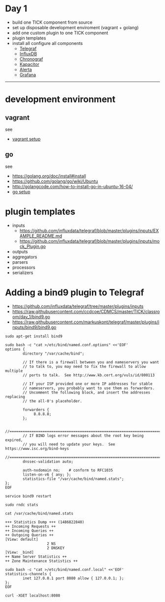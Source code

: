 # Day 1

* build one TICK component from source
 * set up disposable development enviroment (vagrant + golang)
* add one custom plugin to one TICK component
 * plugin templates
* install all configure all components
  * [Telegraf](/TICK/Telegraf/README.md)
  * [InfluxDB](/TICK/InfluxDB/README.md)
  * [Chronograf](/TICK/Chronograf/README.md)
  * [Kapacitor](/TICK/Kapacitor/README.md)
  * [Alerta](/TICK/Alerta/README.md)
  * [Grafana](/TICK/Grafana/README.md)


----

# development environment

## vagrant

see
* [vagrant setup](/common/vagrant_intro.md)

## go

see
* https://golang.org/doc/install#install
* https://github.com/golang/go/wiki/Ubuntu
* http://golangcode.com/how-to-install-go-in-ubuntu-16-04/
* [go setup](/common/SetUpGoLang.md)


# plugin templates

* inputs
  * https://github.com/influxdata/telegraf/blob/master/plugins/inputs/EXAMPLE_README.md
  * https://github.com/influxdata/telegraf/blob/master/plugins/inputs/mock_Plugin.go
* outputs
* aggregators
* parsers
* processors
* serializers




# Adding a bind9 plugin to Telegraf

* https://github.com/influxdata/telegraf/tree/master/plugins/inputs
* https://raw.githubusercontent.com/ccdcoe/CDMCS/master/TICK/classroom/day_1/bind9.go
* https://raw.githubusercontent.com/markuskont/telegraf/master/plugins/inputs/bind9/bind9.go

```
sudo apt-get install bind9
```
```
sudo bash -c "cat >/etc/bind/named.conf.options" <<'EOF'
options {
        directory "/var/cache/bind";

        // If there is a firewall between you and nameservers you want
        // to talk to, you may need to fix the firewall to allow multiple
        // ports to talk.  See http://www.kb.cert.org/vuls/id/800113

        // If your ISP provided one or more IP addresses for stable
        // nameservers, you probably want to use them as forwarders.
        // Uncomment the following block, and insert the addresses replacing
        // the all-0's placeholder.

        forwarders {
             8.8.8.8;
        };

        //========================================================================
        // If BIND logs error messages about the root key being expired,
        // you will need to update your keys.  See https://www.isc.org/bind-keys
        //========================================================================
        dnssec-validation auto;

        auth-nxdomain no;    # conform to RFC1035
        listen-on-v6 { any; };
        statistics-file "/var/cache/bind/named.stats";
};
EOF
```
```
service bind9 restart
```
```
sudo rndc stats
```
```
cat /var/cache/bind/named.stats
```
```
+++ Statistics Dump +++ (1486822840)
++ Incoming Requests ++
++ Incoming Queries ++
++ Outgoing Queries ++
[View: default]
                   2 NS
                   2 DNSKEY
[View: _bind]
++ Name Server Statistics ++
++ Zone Maintenance Statistics ++
```
```
sudo bash -c "cat >/etc/bind/named.conf.local" <<'EOF'
statistics-channels {
        inet 127.0.0.1 port 8080 allow { 127.0.0.1; };
};
EOF
```
```
curl -XGET localhost:8080
```
